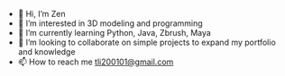 - 👋 Hi, I’m Zen
- 👀 I’m interested in 3D modeling and programming
- 🌱 I’m currently learning Python, Java, Zbrush, Maya
- 💞️ I’m looking to collaborate on simple projects to expand my portfolio and knowledge
- 📫 How to reach me tli200101@gmail.com

<!---
zli2000/zli2000 is a ✨ special ✨ repository because its `README.md` (this file) appears on your GitHub profile.
You can click the Preview link to take a look at your changes.
--->

